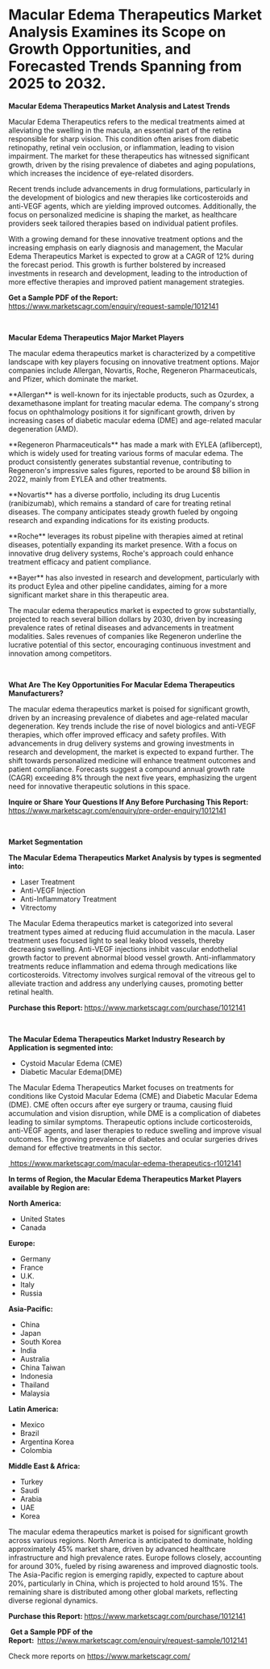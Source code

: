 <p><h1>Macular Edema Therapeutics Market Analysis Examines its Scope on Growth Opportunities, and Forecasted Trends Spanning from 2025 to 2032.</h1></p><p><strong>Macular Edema Therapeutics Market Analysis and Latest Trends</strong></p>
<p><p>Macular Edema Therapeutics refers to the medical treatments aimed at alleviating the swelling in the macula, an essential part of the retina responsible for sharp vision. This condition often arises from diabetic retinopathy, retinal vein occlusion, or inflammation, leading to vision impairment. The market for these therapeutics has witnessed significant growth, driven by the rising prevalence of diabetes and aging populations, which increases the incidence of eye-related disorders.</p><p>Recent trends include advancements in drug formulations, particularly in the development of biologics and new therapies like corticosteroids and anti-VEGF agents, which are yielding improved outcomes. Additionally, the focus on personalized medicine is shaping the market, as healthcare providers seek tailored therapies based on individual patient profiles.</p><p>With a growing demand for these innovative treatment options and the increasing emphasis on early diagnosis and management, the Macular Edema Therapeutics Market is expected to grow at a CAGR of 12% during the forecast period. This growth is further bolstered by increased investments in research and development, leading to the introduction of more effective therapies and improved patient management strategies.</p></p>
<p><strong>Get a Sample PDF of the Report:&nbsp;</strong> <a href="https://www.marketscagr.com/enquiry/request-sample/1012141?utm_campaign=2465&utm_medium=2&utm_source=Github&utm_content=ia&utm_term=08032025&utm_id=macular-edema-therapeutics">https://www.marketscagr.com/enquiry/request-sample/1012141</a></p>
<p>&nbsp;</p>
<p><strong>Macular Edema Therapeutics Major Market Players</strong></p>
<p><p>The macular edema therapeutics market is characterized by a competitive landscape with key players focusing on innovative treatment options. Major companies include Allergan, Novartis, Roche, Regeneron Pharmaceuticals, and Pfizer, which dominate the market.</p><p>**Allergan** is well-known for its injectable products, such as Ozurdex, a dexamethasone implant for treating macular edema. The company's strong focus on ophthalmology positions it for significant growth, driven by increasing cases of diabetic macular edema (DME) and age-related macular degeneration (AMD).</p><p>**Regeneron Pharmaceuticals** has made a mark with EYLEA (aflibercept), which is widely used for treating various forms of macular edema. The product consistently generates substantial revenue, contributing to Regeneron's impressive sales figures, reported to be around $8 billion in 2022, mainly from EYLEA and other treatments.</p><p>**Novartis** has a diverse portfolio, including its drug Lucentis (ranibizumab), which remains a standard of care for treating retinal diseases. The company anticipates steady growth fueled by ongoing research and expanding indications for its existing products.</p><p>**Roche** leverages its robust pipeline with therapies aimed at retinal diseases, potentially expanding its market presence. With a focus on innovative drug delivery systems, Roche's approach could enhance treatment efficacy and patient compliance.</p><p>**Bayer** has also invested in research and development, particularly with its product Eylea and other pipeline candidates, aiming for a more significant market share in this therapeutic area.</p><p>The macular edema therapeutics market is expected to grow substantially, projected to reach several billion dollars by 2030, driven by increasing prevalence rates of retinal diseases and advancements in treatment modalities. Sales revenues of companies like Regeneron underline the lucrative potential of this sector, encouraging continuous investment and innovation among competitors.</p></p>
<p>&nbsp;</p>
<p><strong>What Are The Key Opportunities For Macular Edema Therapeutics Manufacturers?</strong></p>
<p><p>The macular edema therapeutics market is poised for significant growth, driven by an increasing prevalence of diabetes and age-related macular degeneration. Key trends include the rise of novel biologics and anti-VEGF therapies, which offer improved efficacy and safety profiles. With advancements in drug delivery systems and growing investments in research and development, the market is expected to expand further. The shift towards personalized medicine will enhance treatment outcomes and patient compliance. Forecasts suggest a compound annual growth rate (CAGR) exceeding 8% through the next five years, emphasizing the urgent need for innovative therapeutic solutions in this space.</p></p>
<p><strong>Inquire or Share Your Questions If Any Before Purchasing This Report:</strong> <a href="https://www.marketscagr.com/enquiry/pre-order-enquiry/1012141?utm_campaign=2465&utm_medium=2&utm_source=Github&utm_content=ia&utm_term=08032025&utm_id=macular-edema-therapeutics">https://www.marketscagr.com/enquiry/pre-order-enquiry/1012141</a></p>
<p>&nbsp;</p>
<p><strong>Market Segmentation</strong></p>
<p><strong>The Macular Edema Therapeutics Market Analysis by types is segmented into:</strong></p>
<p><ul><li>Laser Treatment</li><li>Anti-VEGF Injection</li><li>Anti-Inflammatory Treatment</li><li>Vitrectomy</li></ul></p>
<p><p>The Macular Edema therapeutics market is categorized into several treatment types aimed at reducing fluid accumulation in the macula. Laser treatment uses focused light to seal leaky blood vessels, thereby decreasing swelling. Anti-VEGF injections inhibit vascular endothelial growth factor to prevent abnormal blood vessel growth. Anti-inflammatory treatments reduce inflammation and edema through medications like corticosteroids. Vitrectomy involves surgical removal of the vitreous gel to alleviate traction and address any underlying causes, promoting better retinal health.</p></p>
<p><strong>Purchase this Report:&nbsp;</strong><a href="https://www.marketscagr.com/purchase/1012141?utm_campaign=2465&utm_medium=2&utm_source=Github&utm_content=ia&utm_term=08032025&utm_id=macular-edema-therapeutics">https://www.marketscagr.com/purchase/1012141</a></p>
<p>&nbsp;</p>
<p><strong>The Macular Edema Therapeutics Market Industry Research by Application is segmented into:</strong></p>
<p><ul><li>Cystoid Macular Edema (CME)</li><li>Diabetic Macular Edema(DME)</li></ul></p>
<p><p>The Macular Edema Therapeutics Market focuses on treatments for conditions like Cystoid Macular Edema (CME) and Diabetic Macular Edema (DME). CME often occurs after eye surgery or trauma, causing fluid accumulation and vision disruption, while DME is a complication of diabetes leading to similar symptoms. Therapeutic options include corticosteroids, anti-VEGF agents, and laser therapies to reduce swelling and improve visual outcomes. The growing prevalence of diabetes and ocular surgeries drives demand for effective treatments in this sector.</p></p>
<p><a href="https://www.marketscagr.com/macular-edema-therapeutics-r1012141?utm_campaign=2465&utm_medium=2&utm_source=Github&utm_content=ia&utm_term=08032025&utm_id=macular-edema-therapeutics">&nbsp;https://www.marketscagr.com/macular-edema-therapeutics-r1012141</a></p>
<p><strong>In terms of Region, the Macular Edema Therapeutics Market Players available by Region are:</strong></p>
<p>
    <p> <strong> North America: </strong>
        <ul>
            <li>United States</li>
            <li>Canada</li>
        </ul>
        </p> 
    <p> <strong> Europe: </strong>
        <ul>
            <li>Germany</li>
            <li>France</li>
            <li>U.K.</li>
            <li>Italy</li>
            <li>Russia</li>
        </ul>
        </p> 
    <p> <strong> Asia-Pacific: </strong>
        <ul>
            <li>China</li>
            <li>Japan</li>
            <li>South Korea</li>
            <li>India</li>
            <li>Australia</li>
            <li>China Taiwan</li>
            <li>Indonesia</li>
            <li>Thailand</li>
            <li>Malaysia</li>
        </ul>
        </p> 
    <p> <strong> Latin America: </strong>
        <ul>
            <li>Mexico</li>
            <li>Brazil</li>
            <li>Argentina Korea</li>
            <li>Colombia</li>
        </ul>
        </p> 
    <p> <strong> Middle East & Africa: </strong>
        <ul>
            <li>Turkey</li>
            <li>Saudi</li>
            <li>Arabia</li>
            <li>UAE</li>
            <li>Korea</li>
        </ul>
    </p>
    </p>
<p><p>The macular edema therapeutics market is poised for significant growth across various regions. North America is anticipated to dominate, holding approximately 45% market share, driven by advanced healthcare infrastructure and high prevalence rates. Europe follows closely, accounting for around 30%, fueled by rising awareness and improved diagnostic tools. The Asia-Pacific region is emerging rapidly, expected to capture about 20%, particularly in China, which is projected to hold around 15%. The remaining share is distributed among other global markets, reflecting diverse regional dynamics.</p></p>
<p><strong>Purchase this Report: </strong><a href="https://www.marketscagr.com/purchase/1012141?utm_campaign=2465&utm_medium=2&utm_source=Github&utm_content=ia&utm_term=08032025&utm_id=macular-edema-therapeutics">https://www.marketscagr.com/purchase/1012141</a></p>
<p>&nbsp;<strong>Get a Sample PDF of the Report:&nbsp;&nbsp;</strong><a href="https://www.marketscagr.com/enquiry/request-sample/1012141?utm_campaign=2465&utm_medium=2&utm_source=Github&utm_content=ia&utm_term=08032025&utm_id=macular-edema-therapeutics">https://www.marketscagr.com/enquiry/request-sample/1012141</a></p>
<p><strong></strong></p>
<p>Check more reports on <a href="https://www.marketscagr.com/?utm_campaign=2465&utm_medium=2&utm_source=Github&utm_content=ia&utm_term=08032025&utm_id=macular-edema-therapeutics">https://www.marketscagr.com/</a></p>